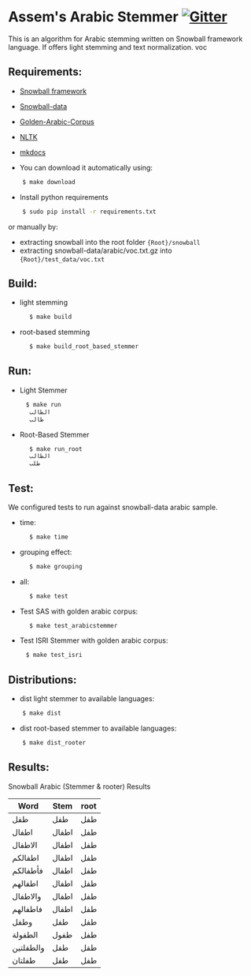 # Assem's Arabic Stemmer [![Gitter](https://badges.gitter.im/arabicstemmer/Lobby.svg)](https://gitter.im/arabicstemmer/Lobby?utm_source=badge&utm_medium=badge&utm_campaign=pr-badge&utm_content=badge)

This is an algorithm for Arabic stemming written on Snowball framework language. If offers light stemming and text normalization. voc


## Requirements:

- [Snowball framework](https://github.com/snowballstem/snowball)
- [Snowball-data](https://github.com/snowballstem/snowball-data)
- [Golden-Arabic-Corpus](https://github.com/LBenzahia/golden-corpus-arabic/archive/master.zip)
- [NLTK](http://www.nltk.org/)
- [mkdocs](http://www.mkdocs.org/)

- You can download it automatically using:
```sh
    $ make download
```

- Install python requirements
```sh
    $ sudo pip install -r requirements.txt
```
or manually by:

- extracting snowball into the root folder `{Root}/snowball`
- extracting snowball-data/arabic/voc.txt.gz into `{Root}/test_data/voc.txt`

## Build:

- light stemming
```sh
      $ make build
```
- root-based stemming
```sh
      $ make build_root_based_stemmer
```

## Run:

- Light Stemmer
```sh
  	 $ make run
  	  الطالب
  	  طالب
```
- Root-Based Stemmer
```sh    
      $ make run_root
      الطالب
      طلب
```

## Test:
We configured tests to run against snowball-data arabic sample.

- time:
```sh
      $ make time
```

- grouping effect:
```sh
      $ make grouping
```
- all:
```sh
      $ make test
```
- Test SAS with golden arabic corpus:
```sh
      $ make test_arabicstemmer
```
- Test ISRI Stemmer with golden arabic corpus:
```sh
     $ make test_isri
```
## Distributions:

- dist light stemmer to available languages:
```sh
    $ make dist
```
- dist root-based stemmer to available languages:
```sh
    $ make dist_rooter
```


## Results:
Snowball Arabic (Stemmer & rooter) Results

Word | Stem | root
------------ | ------------- | ------------
طفل | طفل  | طفل
اطفال | اطفال  | طفل
الاطفال | اطفال  | طفل
اطفالكم | اطفال  | طفل
فأطفالكم | اطفال  | طفل
اطفالهم | اطفال  | طفل
والاطفال | اطفال| طفل
فاطفالهم | اطفال  | طفل
وطفل | طفل  | طفل
الطفولة | طفول  | طفل
  والطفلتين | طفل |طفل
طفلتان | طفل | طفل
